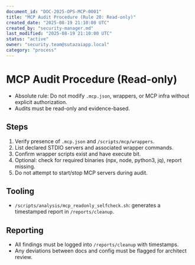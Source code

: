 ```yaml
---
document_id: "DOC-2025-OPS-MCP-0001"
title: "MCP Audit Procedure (Rule 20: Read-only)"
created_date: "2025-08-19 21:10:00 UTC"
created_by: "security-manager.md"
last_modified: "2025-08-19 21:10:00 UTC"
status: "active"
owner: "security.team@sutazaiapp.local"
category: "process"
---
```


# MCP Audit Procedure (Read-only)

- Absolute rule: Do not modify `.mcp.json`, wrappers, or MCP infra without explicit authorization.
- Audits must be read-only and evidence-based.

## Steps
1. Verify presence of `.mcp.json` and `/scripts/mcp/wrappers`.
2. List declared STDIO servers and associated wrapper commands.
3. Confirm wrapper scripts exist and have execute bit.
4. Optional: check for required binaries (npx, node, python3, jq), report missing.
5. Do not attempt to start/stop MCP servers during audit.

## Tooling
- `/scripts/analysis/mcp_readonly_selfcheck.sh`: generates a timestamped report in `/reports/cleanup`.

## Reporting
- All findings must be logged into `/reports/cleanup` with timestamps.
- Any deviations between docs and config must be flagged for architect review.
